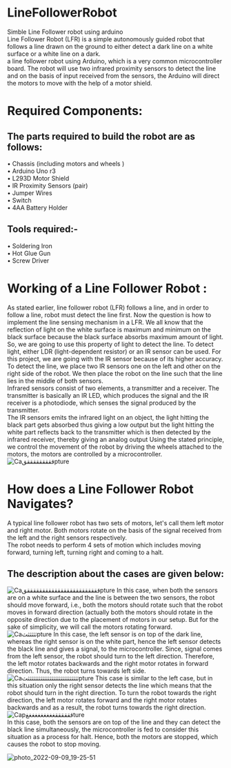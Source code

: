 # LineFollowerRobot
Simble Line Follower robot using arduino  
Line Follower Robot (LFR) is a simple autonomously guided robot that follows a line drawn on the ground to either detect a dark line on a white surface or a white line on a dark.      
a line follower robot using Arduino, which is a very common microcontroller board. The robot will use two infrared proximity sensors to detect the line and on the basis of input received from the sensors, the Arduino will direct the motors to move with the help of a motor shield.  
# Required Components:
## The parts required to build the robot are as follows:  
• Chassis (including motors and wheels )  
• Arduino Uno r3    
• L293D Motor Shield  
• IR Proximity Sensors (pair)  
• Jumper Wires    
• Switch  
• 4AA Battery Holder    
## Tools required:-  
• Soldering Iron  
• Hot Glue Gun  
• Screw Driver  
# Working of a Line Follower Robot :  
As stated earlier, line follower robot (LFR) follows a line, and in order to follow a line, robot must detect the line first. Now the question is how to implement the line sensing mechanism in a LFR. We all know that the reflection of light on the white surface is maximum and minimum on the black surface because the black surface absorbs maximum amount of light. So, we are going to use this property of light to detect the line. To detect light, either LDR (light-dependent resistor) or an IR sensor can be used. For this project, we are going with the IR sensor because of its higher accuracy. To detect the line, we place two IR sensors one on the left and other on the right side of the robot. We then place the robot on the line such that the line lies in the middle of both sensors.  
Infrared sensors consist of two elements, a transmitter and a receiver. The transmitter is basically an IR LED, which produces the signal and the IR receiver is a photodiode, which senses the signal produced by the transmitter.  
The IR sensors emits the infrared light on an object, the light hitting the black part gets absorbed thus giving a low output but the light hitting the white part reflects back to the transmitter which is then detected by the infrared receiver, thereby giving an analog output Using the stated principle, we control the movement of the robot by driving the wheels attached to the motors, the motors are controlled by a microcontroller.  
![Caققققققققققpture](https://user-images.githubusercontent.com/112608294/189407974-349865ac-573c-42d3-af12-9977a638b35d.PNG)  
# How does a Line Follower Robot Navigates?
A typical line follower robot has two sets of motors, let's call them left motor and right motor. Both motors rotate on the basis of the signal received from the left and the right sensors respectively.   
The robot needs to perform 4 sets of motion which includes moving forward, turning left, turning right and coming to a halt. 
## The description about the cases are given below:  
![Caقققققققققققققققققققققققققpture](https://user-images.githubusercontent.com/112608294/189408437-111b6fd8-abbc-47dc-ae30-69588d16125e.PNG)
In this case, when both the sensors are on a white surface and the line is between the two sensors, the robot should move forward, i.e., both the motors should rotate such that the robot moves in forward direction (actually both the motors should rotate in the opposite direction due to the placement of motors in our 
setup. But for the sake of simplicity, we will call the motors rotating forward.  
![Caثثثثثثpture](https://user-images.githubusercontent.com/112608294/189408742-1d165dd0-73a1-47d7-b8e1-2e1c8e3e00ee.PNG)
In this case, the left sensor is on top of the dark line, whereas the right sensor is on the white part, hence the left sensor detects the 
black line and gives a signal, to the microcontroller. Since, signal comes from the left sensor, the robot should turn to the left direction. Therefore, the left motor rotates backwards and the right motor rotates in forward direction. Thus, the robot turns towards left side.  
![Caثثثثثثثثثثثثثثثثثثثثثثثثثثثثثpture](https://user-images.githubusercontent.com/112608294/189408913-d1705973-373d-4edc-85bb-7138e7243574.PNG)
This case is similar to the left case, but in this situation only the right sensor detects the line which means that the robot should turn in the right direction. To turn the robot towards the right direction, the left motor rotates forward and the right motor rotates backwards and as a result, the robot turns towards the right 
direction.  
![Capققققققغغغغغغغغغغture](https://user-images.githubusercontent.com/112608294/189409020-8904062a-15e6-4b6e-9eb6-00ccf1a218ab.PNG)  
In this case, both the sensors are on top of the line and they can detect the black line simultaneously, the microcontroller is fed to consider this situation as a process for halt. Hence, both the motors are stopped, which causes the robot to stop moving.

![photo_2022-09-09_19-25-51](https://user-images.githubusercontent.com/112608294/189409779-6050777f-29b5-4f58-9ea7-62f4a7669efb.jpg)






